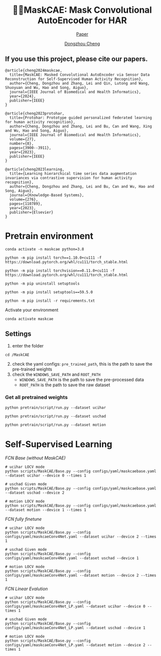 <h1 align="center">🌟🌟MaskCAE: Mask Convolutional AutoEncoder for HAR</h1>
<p align="center"><a href="https://cheng-haha.github.io/papers/MaskCAE.pdf">Paper</a></p>
<p align="center"><a href="https://cheng-haha.github.io/">Dongzhou Cheng</a></p>

## If you use this project, please cite our papers.
```
@article{cheng2024maskcae,
  title={MaskCAE: Masked Convolutional AutoEncoder via Sensor Data Reconstruction for Self-Supervised Human Activity Recognition},
  author={Cheng, Dongzhou and Zhang, Lei and Qin, Lutong and Wang, Shuoyuan and Wu, Hao and Song, Aiguo},
  journal={IEEE Journal of Biomedical and Health Informatics},
  year={2024},
  publisher={IEEE}
}
```
```
@article{cheng2023protohar,
  title={Protohar: Prototype guided personalized federated learning for human activity recognition},
  author={Cheng, Dongzhou and Zhang, Lei and Bu, Can and Wang, Xing and Wu, Hao and Song, Aiguo},
  journal={IEEE Journal of Biomedical and Health Informatics},
  volume={27},
  number={8},
  pages={3900--3911},
  year={2023},
  publisher={IEEE}
}
```
```
@article{cheng2023learning,
  title={Learning hierarchical time series data augmentation invariances via contrastive supervision for human activity recognition},
  author={Cheng, Dongzhou and Zhang, Lei and Bu, Can and Wu, Hao and Song, Aiguo},
  journal={Knowledge-Based Systems},
  volume={276},
  pages={110789},
  year={2023},
  publisher={Elsevier}
}

```


# Pretrain environment
```
conda activate -n maskcae python=3.8

python -m pip install torch==1.10.0+cu111 -f https://download.pytorch.org/whl/cu111/torch_stable.html

python -m pip install torchvision==0.11.0+cu111 -f https://download.pytorch.org/whl/cu111/torch_stable.html

python -m pip uninstall setuptools

python -m pip install setuptools==59.5.0

python -m pip install -r requirements.txt
```
Activate your environment
```
conda activate maskcae
```

## Settings
1. enter the folder
```
cd /MaskCAE
```
2. check the yaml configs:  `pre_trained_path`, this is the path to save the pre-trained weights
3. check the `WINDOWS_SAVE_PATH` and `ROOT_PATH`
   * `WINDOWS_SAVE_PATH` is the path to save the pre-processed data
   * `ROOT_PATH` is the path to save the raw dataset

### Get all pretrained weights
```
python pretrain/script/run.py --dataset ucihar 

python pretrain/script/run.py --dataset uschad 

python pretrain/script/run.py --dataset motion 
```


# Self-Supervised Learning
*FCN Base (without MaskCAE)* 
```
# ucihar LOCV mode
python scripts/MaskCAE/Base.py --config configs/yaml/maskcaebase.yaml --dataset ucihar --device 0 --times 1

# uschad Given mode
python scripts/MaskCAE/Base.py --config configs/yaml/maskcaebase.yaml --dataset uschad --device 2 

# motion LOCV mode
python scripts/MaskCAE/Base.py --config configs/yaml/maskcaebase.yaml --dataset motion --device 1 --times 1
```
*FCN fully finetune*
```
# ucihar LOCV mode
python scripts/MaskCAE/Base.py --config configs/yaml/maskcaeConv4Net.yaml --dataset ucihar --device 2 --times 1

# uschad Given mode
python scripts/MaskCAE/Base.py --config configs/yaml/maskcaeConv4Net.yaml --dataset uschad --device 1 

# motion LOCV mode
python scripts/MaskCAE/Base.py --config configs/yaml/maskcaeConv4Net.yaml --dataset motion --device 2 --times 1
```
*FCN Linear Evalution*
```
# ucihar LOCV mode
python scripts/MaskCAE/Base.py --config configs/yaml/maskcaeConv4Net_LP.yaml --dataset ucihar --device 0 --times 1

# uschad Given mode
python scripts/MaskCAE/Base.py --config configs/yaml/maskcaeConv4Net_LP.yaml --dataset uschad --device 1 

# motion LOCV mode
python scripts/MaskCAE/Base.py --config configs/yaml/maskcaeConv4Net_LP.yaml --dataset motion --device 2 --times 1

```
